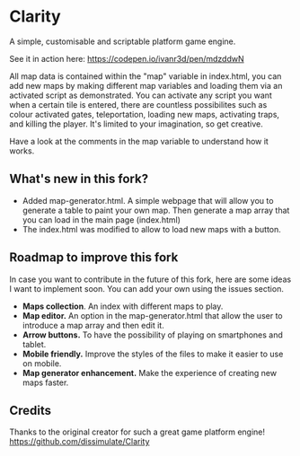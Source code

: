 Clarity
=======

A simple, customisable and scriptable platform game engine.

See it in action here: https://codepen.io/ivanr3d/pen/mdzddwN

All map data is contained within the "map" variable in index.html, you can add new maps by making different map variables and loading them via an activated script as demonstrated. You can activate any script you want when a certain tile is entered, there are countless possibilites such as colour activated gates, teleportation, loading new maps, activating traps, and killing the player. It's limited to your imagination, so get creative.

Have a look at the comments in the map variable to understand how it works.


## What's new in this fork?

 - Added map-generator.html. A simple webpage that will allow you to generate a table to paint your own map. Then generate a map array that you can load in the main page (index.html)
 - The index.html was modified to allow to load new maps with a button.

## Roadmap to improve this fork
In case you want to contribute in the future of this fork, here are some ideas  I want to implement soon. You can add your own using the issues section.
 - **Maps collection**. An index with different maps to play.
 - **Map editor.** An option in the map-generator.html that allow the user to introduce a map array and then edit it.
 - **Arrow buttons.** To have the possibility of playing on smartphones and tablet.
 - **Mobile friendly.** Improve the styles of the files to make it easier to use on mobile. 
 - **Map generator enhancement.** Make the experience of creating new maps faster.

## Credits
Thanks to the original creator for such a great game platform engine!
https://github.com/dissimulate/Clarity
